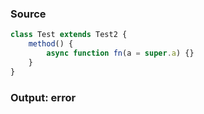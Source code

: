 ### Source
```js
class Test extends Test2 {
    method() {
        async function fn(a = super.a) {}
    }
}
```

### Output: error
